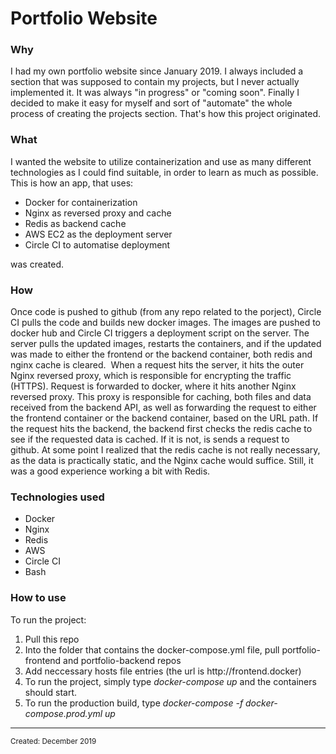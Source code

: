 <html>
<body>
<h1 class="title">Portfolio Website</h1>
<h3 class="why">Why</h3>
<p class="why">I had my own portfolio website since January 2019. I always included a section that was supposed to contain my projects, but I never actually implemented it. It was always "in progress" or "coming soon". Finally I decided to make it easy for myself and sort of "automate" the whole process of creating the projects section. That's how this project originated.</p>
<h3 class="what">What</h3>
<div class="what">I wanted the website to utilize containerization and use as many different technologies as I could find suitable, in order to learn as much as possible. This is how an app, that uses:
  <ul>
    <li>Docker for containerization</li>
    <li>Nginx as reversed proxy and cache</li>
    <li>Redis as backend cache</li>
    <li>AWS EC2 as the deployment server</li>
    <li>Circle CI to automatise deployment</li>
  </ul>
was created.
  </div>
<h3 class="how">How</h3>
<p class="how">Once code is pushed to github (from any repo related to the porject), Circle CI pulls the code and builds new docker images. The images are pushed to docker hub and Circle CI triggers a deployment script on the server. The server pulls the updated images, restarts the containers, and if the updated was made to either the frontend or the backend container, both redis and nginx cache is cleared.&nbsp; When a request hits the server, it hits the outer Nginx reversed proxy, which is responsible for encrypting the traffic (HTTPS). Request is forwarded to docker, where it hits another Nginx reversed proxy. This proxy is responsible for caching, both files and data received from the backend API, as well as forwarding the request to either the frontend container or the backend container, based on the URL path. If the request hits the backend, the backend first checks the redis cache to see if the requested data is cached. If it is not, is sends a request to github.&nbsp;At some point I realized that the redis cache is not really necessary, as the data is practically static, and the Nginx cache would suffice. Still, it was a good experience working a bit with Redis.</p>
<h3 class="technologies">Technologies used</h3>
<ul class="technologies">
  <li class="technologies" hover="Docker">Docker</li>
  <li class="technologies" hover="Nginx">Nginx</li>
  <li class="technologies" hover="Redis">Redis</li>
   <li class="technologies" hover="Amazon Web Services">AWS</li>
   <li class="technologies" hover="Circle CI">Circle CI</li>
   <li class="technologies" hover="Bash">Bash</li>
</ul>
<h3 class="usage">How to use</h3>
<div class="usage">To run the project:
 <ol>
   <li>Pull this repo</li>
   <li>Into the folder that contains the docker-compose.yml file, pull portfolio-frontend and portfolio-backend repos</li>
   <li>Add neccessary hosts file entries (the url is http://frontend.docker)</li>
   <li>To run the project, simply type <i>docker-compose up</i> and the containers should start.</li>
   <li>To run the production build, type  <i>docker-compose -f docker-compose.prod.yml up</i></li>
 </ol>
  </div>
<hr>
<small class="created">Created: December 2019</small>
</body>
</html>
